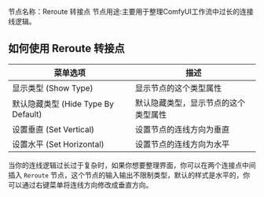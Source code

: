 
节点名称：Reroute 转接点
节点用途:主要用于整理ComfyUI工作流中过长的连接线逻辑。

## 如何使用 Reroute 转接点

| 菜单选项 | 描述 |
| --- | --- |
| 显示类型 (Show Type) | 显示节点的这个类型属性 |
| 默认隐藏类型 (Hide Type By Default) | 默认隐藏类型，显示节点的这个类型属性 |
| 设置垂直 (Set Vertical) | 设置节点的连线方向为垂直 |
| 设置水平 (Set Horizontal) | 设置节点的连线方向为水平 |

当你的连线逻辑过长过于复杂时，如果你想要整理界面，你可以在两个连接点中间插入 ```Reroute``` 节点，这个节点的输入输出不限制类型，默认的样式是水平的，你可以通过右键菜单将连线方向修改成垂直方向。
